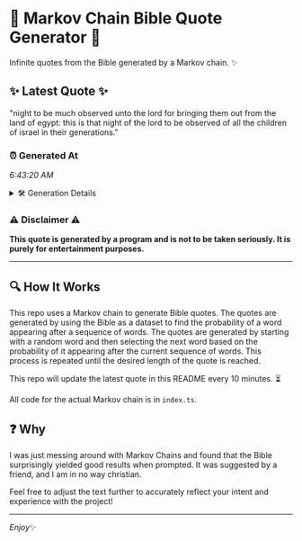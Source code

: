 # 📖 Markov Chain Bible Quote Generator 📖

Infinite quotes from the Bible generated by a Markov chain. ✨

## ✨ Latest Quote ✨
"night to be much observed unto the lord for bringing them out from the land of egypt: this is that night of the lord to be observed of all the children of israel in their generations."

### ⏰ Generated At
*6:43:20 AM*

<details>
    <summary>🛠️ Generation Details</summary>
    <p>
        <strong>🌱 Seed:</strong> night<br>
        <strong>🔄 Iterations:</strong> 35<br>
        <strong>📜 Context History:</strong><br>[ night ]: to<br>[ night, to ]: be<br>[ night, to, be ]: much<br>[ night, to, be, much ]: observed<br>[ night, to, be, much, observed ]: unto<br>[ night, to, be, much, observed, unto ]: the<br>[ to, be, much, observed, unto, the ]: lord<br>[ be, much, observed, unto, the, lord ]: for<br>[ much, observed, unto, the, lord, for ]: bringing<br>[ observed, unto, the, lord, for, bringing ]: them<br>[ unto, the, lord, for, bringing, them ]: out<br>[ the, lord, for, bringing, them, out ]: from<br>[ lord, for, bringing, them, out, from ]: the<br>[ for, bringing, them, out, from, the ]: land<br>[ bringing, them, out, from, the, land ]: of<br>[ them, out, from, the, land, of ]: egypt:<br>[ out, from, the, land, of, egypt: ]: this<br>[ from, the, land, of, egypt:, this ]: is<br>[ the, land, of, egypt:, this, is ]: that<br>[ land, of, egypt:, this, is, that ]: night<br>[ of, egypt:, this, is, that, night ]: of<br>[ egypt:, this, is, that, night, of ]: the<br>[ this, is, that, night, of, the ]: lord<br>[ is, that, night, of, the, lord ]: to<br>[ that, night, of, the, lord, to ]: be<br>[ night, of, the, lord, to, be ]: observed<br>[ of, the, lord, to, be, observed ]: of<br>[ the, lord, to, be, observed, of ]: all<br>[ lord, to, be, observed, of, all ]: the<br>[ to, be, observed, of, all, the ]: children<br>[ be, observed, of, all, the, children ]: of<br>[ observed, of, all, the, children, of ]: israel<br>[ of, all, the, children, of, israel ]: in<br>[ all, the, children, of, israel, in ]: their<br>[ the, children, of, israel, in, their ]: generations.<br>
    </p>
</details>

### ⚠️ Disclaimer ⚠️
**This quote is generated by a program and is not to be taken seriously. It is purely for entertainment purposes.**

---

## 🔍 How It Works

This repo uses a Markov chain to generate Bible quotes. The quotes are generated by using the Bible as a dataset to find the probability of a word appearing after a sequence of words. The quotes are generated by starting with a random word and then selecting the next word based on the probability of it appearing after the current sequence of words. This process is repeated until the desired length of the quote is reached.

This repo will update the latest quote in this README every 10 minutes. ⏳

All code for the actual Markov chain is in `index.ts`.

## ❓ Why

I was just messing around with Markov Chains and found that the Bible surprisingly yielded good results when prompted. 
It was suggested by a friend, and I am in no way christian.

Feel free to adjust the text further to accurately reflect your intent and experience with the project!

---

*Enjoy*✨
